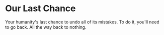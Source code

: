 # Our Last Chance
Your humanity's last chance to undo all of its mistakes. To do it, you'll need to go back. All the way back to nothing.
